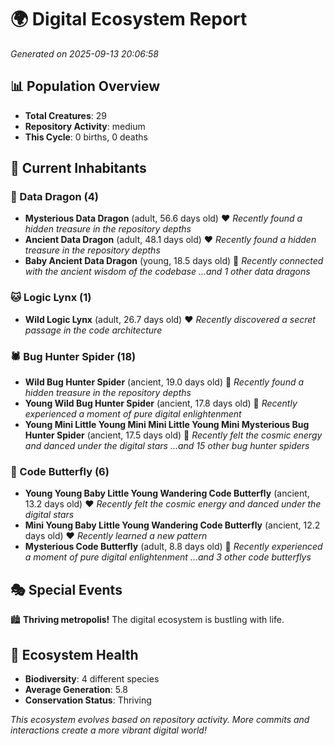 # 🌍 Digital Ecosystem Report
*Generated on 2025-09-13 20:06:58*

## 📊 Population Overview
- **Total Creatures**: 29
- **Repository Activity**: medium
- **This Cycle**: 0 births, 0 deaths

## 👥 Current Inhabitants

### 🐉 Data Dragon (4)
- **Mysterious Data Dragon** (adult, 56.6 days old) ❤️
  *Recently found a hidden treasure in the repository depths*
- **Ancient Data Dragon** (adult, 48.1 days old) ❤️
  *Recently found a hidden treasure in the repository depths*
- **Baby Ancient Data Dragon** (young, 18.5 days old) 💚
  *Recently connected with the ancient wisdom of the codebase*
  *...and 1 other data dragons*

### 🐱 Logic Lynx (1)
- **Wild Logic Lynx** (adult, 26.7 days old) ❤️
  *Recently discovered a secret passage in the code architecture*

### 🕷️ Bug Hunter Spider (18)
- **Wild Bug Hunter Spider** (ancient, 19.0 days old) 💛
  *Recently found a hidden treasure in the repository depths*
- **Young Wild Bug Hunter Spider** (ancient, 17.8 days old) 💛
  *Recently experienced a moment of pure digital enlightenment*
- **Young Mini Little Young Mini Mini Little Young Mini Mysterious Bug Hunter Spider** (ancient, 17.5 days old) 💛
  *Recently felt the cosmic energy and danced under the digital stars*
  *...and 15 other bug hunter spiders*

### 🦋 Code Butterfly (6)
- **Young Young Baby Little Young Wandering Code Butterfly** (ancient, 13.2 days old) ❤️
  *Recently felt the cosmic energy and danced under the digital stars*
- **Mini Young Baby Little Young Wandering Code Butterfly** (ancient, 12.2 days old) ❤️
  *Recently learned a new pattern*
- **Mysterious Code Butterfly** (adult, 8.8 days old) 💛
  *Recently experienced a moment of pure digital enlightenment*
  *...and 3 other code butterflys*

## 🎭 Special Events

🏙️ **Thriving metropolis!** The digital ecosystem is bustling with life.

## 🔬 Ecosystem Health
- **Biodiversity**: 4 different species
- **Average Generation**: 5.8
- **Conservation Status**: Thriving

*This ecosystem evolves based on repository activity. More commits and interactions create a more vibrant digital world!*
